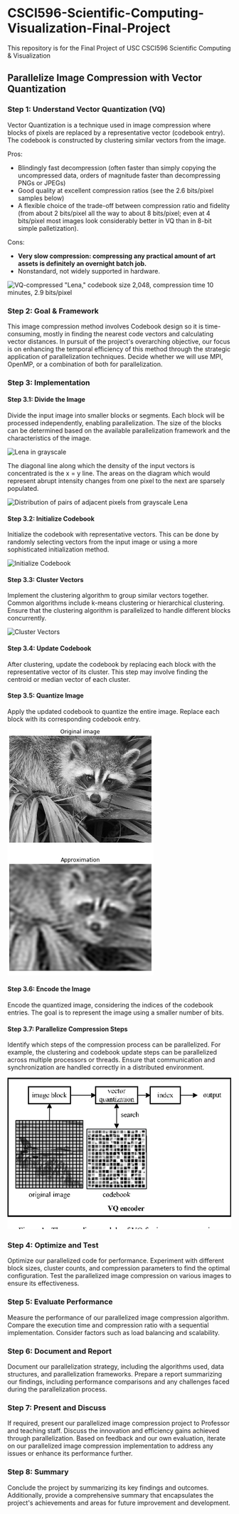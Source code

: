 # CSCI596-Scientific-Computing-Visualization-Final-Project
This repository is for the Final Project of USC CSCI596 Scientific Computing &amp; Visualization

## Parallelize Image Compression with Vector Quantization

### Step 1: Understand Vector Quantization (VQ)
Vector Quantization is a technique used in image compression where blocks of pixels are replaced by a representative vector (codebook entry). The codebook is constructed by clustering similar vectors from the image.

Pros:
- Blindingly fast decompression (often faster than simply copying the uncompressed data, orders of magnitude faster than decompressing PNGs or JPEGs)
- Good quality at excellent compression ratios (see the 2.6 bits/pixel samples below)
- A flexible choice of the trade-off between compression ratio and fidelity (from about 2 bits/pixel all the way to about 8 bits/pixel; even at 4 bits/pixel most images look considerably better in VQ than in 8-bit simple palletization).

Cons:
- **Very slow compression: compressing any practical amount of art assets is definitely an overnight batch job.**
- Nonstandard, not widely supported in hardware.

![VQ-compressed "Lena," codebook size 2,048, compression time 10 minutes, 2.9 bits/pixel](https://eu-images.contentstack.com/v3/assets/blt95b381df7c12c15d/bltb9e5ff1c13355208/615541336e537906d1ff9d1b/fig9.png?width=828&quality=80&format=webply&disable=upscale "VQ-compressed Lena codebook size 2,048, compression time 10 minutes, 2.9 bits/pixel")


### Step 2: Goal &amp; Framework
This image compression method involves Codebook design so it is time-consuming, mostly in finding the nearest code vectors and calculating vector distances. In pursuit of the project's overarching objective, our focus is on enhancing the temporal efficiency of this method through the strategic application of parallelization techniques.
Decide whether we will use MPI, OpenMP, or a combination of both for parallelization.

### Step 3: Implementation

#### Step 3.1: Divide the Image
Divide the input image into smaller blocks or segments. Each block will be processed independently, enabling parallelization. The size of the blocks can be determined based on the available parallelization framework and the characteristics of the image.

![Lena in grayscale](https://content.iospress.com/media/ica/2017/24-3/ica-24-3-ica546/ica-24-ica546-g001.jpg "Lena in grayscale")

The diagonal line along which the density of the input vectors is concentrated is the x = y line. The areas on the diagram which would represent abrupt intensity changes from one pixel to the next are sparsely populated.

![Distribution of pairs of adjacent pixels from grayscale Lena](https://eu-images.contentstack.com/v3/assets/blt95b381df7c12c15d/bltc537b696f606f878/611e40f810f00930b842a689/fig2.png?width=828&quality=80&format=webply&disable=upscale "Distribution of pairs of adjacent pixels from grayscale Lena")


#### Step 3.2: Initialize Codebook
Initialize the codebook with representative vectors. This can be done by randomly selecting vectors from the input image or using a more sophisticated initialization method.

![Initialize Codebook](https://eu-images.contentstack.com/v3/assets/blt95b381df7c12c15d/blt474b9c163ee40553/611e40fabe258b650745de79/fig3.png?width=828&quality=80&format=webply&disable=upscale "Initialize Codebook")

#### Step 3.3: Cluster Vectors
Implement the clustering algorithm to group similar vectors together. Common algorithms include k-means clustering or hierarchical clustering. Ensure that the clustering algorithm is parallelized to handle different blocks concurrently.

![Cluster Vectors](https://eu-images.contentstack.com/v3/assets/blt95b381df7c12c15d/blt5bff97f755a7d09e/611e40fca6b36d3e6e0d9250/fig4.png?width=828&quality=80&format=webply&disable=upscale "Cluster Vectors")

#### Step 3.4: Update Codebook
After clustering, update the codebook by replacing each block with the representative vector of its cluster. This step may involve finding the centroid or median vector of each cluster.

#### Step 3.5: Quantize Image
Apply the updated codebook to quantize the entire image. Replace each block with its corresponding codebook entry.

![Quantize Image](https://github.com/JunmengXu/CSCI596-Scientific-Computing-Visualization-Final-Project/blob/main/Extras/encode%20image.png "Quantize Image")

#### Step 3.6: Encode the Image
Encode the quantized image, considering the indices of the codebook entries. The goal is to represent the image using a smaller number of bits.

#### Step 3.7: Parallelize Compression Steps
Identify which steps of the compression process can be parallelized. For example, the clustering and codebook update steps can be parallelized across multiple processors or threads. Ensure that communication and synchronization are handled correctly in a distributed environment.

![Compression Flow](https://github.com/JunmengXu/CSCI596-Scientific-Computing-Visualization-Final-Project/blob/main/Extras/compression%20flow.png "Compression Flow")


### Step 4: Optimize and Test
Optimize our parallelized code for performance. Experiment with different block sizes, cluster counts, and compression parameters to find the optimal configuration. Test the parallelized image compression on various images to ensure its effectiveness.

### Step 5: Evaluate Performance
Measure the performance of our parallelized image compression algorithm. Compare the execution time and compression ratio with a sequential implementation. Consider factors such as load balancing and scalability.

### Step 6: Document and Report
Document our parallelization strategy, including the algorithms used, data structures, and parallelization frameworks. Prepare a report summarizing our findings, including performance comparisons and any challenges faced during the parallelization process.

### Step 7: Present and Discuss
If required, present our parallelized image compression project to Professor and teaching staff. Discuss the innovation and efficiency gains achieved through parallelization. Based on feedback and our own evaluation, iterate on our parallelized image compression implementation to address any issues or enhance its performance further.

### Step 8: Summary
Conclude the project by summarizing its key findings and outcomes. Additionally, provide a comprehensive summary that encapsulates the project's achievements and areas for future improvement and development.
